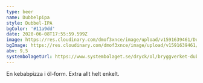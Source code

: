 ```yaml
---
type: beer
name: Dubbelpipa
style: Dubbel-IPA
bgColor: '#11a9dd'
date: 2020-06-08T17:55:59.599Z
image: https://res.cloudinary.com/dmof3xnce/image/upload/v1591639461/Dubbelpipa_burk_ltlqsp.png
bgImage: https://res.cloudinary.com/dmof3xnce/image/upload/v1591639461/Hagelb%C3%B6ssa_etikett_wtjnab.jpg
abv: 9,5
systembolagetUrl: https://www.systembolaget.se/dryck/ol/bryggverket-dubbelpipa-3086315
---
```


En kebabpizza i öl-form. Extra allt helt enkelt.
